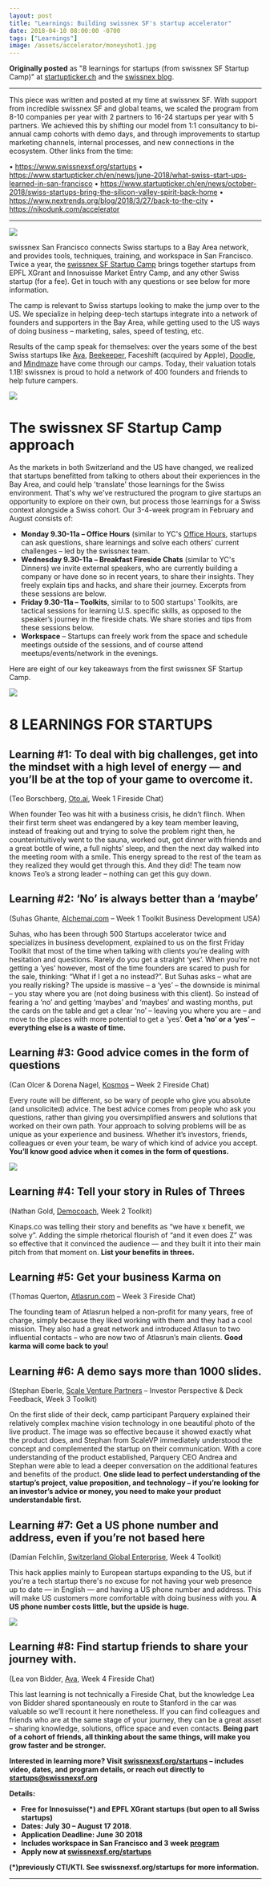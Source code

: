 ```yaml
---
layout: post
title: "Learnings: Building swissnex SF's startup accelerator"
date: 2018-04-10 08:00:00 -0700
tags: ["Learnings"]
image: /assets/accelerator/moneyshot1.jpg
---
```


**Originally posted** as "8 learnings for startups (from swissnex SF Startup Camp)" at <a href="https://www.startupticker.ch/en/news/june-2018/what-swiss-start-ups-learned-in-san-francisco" target="_blank">startupticker.ch</a> and the <a href="https://nextrends.swissnexsanfrancisco.org/8-learnings-from-swiss-start-ups-in-silicon-valley/" target="_blank">swissnex blog</a>.

---

This piece was written and posted at my time at swissnex SF. With support from incredible swissnex SF and global teams, we scaled the program from 8-10 companies per year with 2 partners to 16-24 startups per year with 5 partners. We achieved this by shifting our model from 1:1 consultancy to bi-annual camp cohorts with demo days, and through improvements to startup marketing channels, internal processes, and new connections in the ecosystem. Other links from the time:

• https://www.swissnexsf.org/startups
• https://www.startupticker.ch/en/news/june-2018/what-swiss-start-ups-learned-in-san-francisco
• https://www.startupticker.ch/en/news/october-2018/swiss-startups-bring-the-silicon-valley-spirit-back-home
• https://www.nextrends.org/blog/2018/3/27/back-to-the-city
• https://nikodunk.com/accelerator

---

![](/assets/accelerator/moneyshot1.jpg)

swissnex San Francisco connects Swiss startups to a Bay Area network, and provides tools, techniques, training, and workspace in San Francisco. Twice a year, the <a href="http://swissnexsf.org/startups" target="_blank">swissnex SF Startup Camp</a> brings together startups from EPFL XGrant and Innosuisse Market Entry Camp, and any other Swiss startup (for a fee). Get in touch with any questions or see below for more information.

The camp is relevant to Swiss startups looking to make the jump over to the US. We specialize in helping deep-tech startups integrate into a network of founders and supporters in the Bay Area, while getting used to the US ways of doing business – marketing, sales, speed of testing, etc.

Results of the camp speak for themselves: over the years some of the best Swiss startups like <a href="http://avawomen.com" target="_blank">Ava</a>, <a href="http://beekeeper.com" target="_blank">Beekeeper</a>, Faceshift (acquired by Apple), <a href="http://doodle.com" target="_blank">Doodle</a>, and <a href="http://mindmaze.com" target="_blank">Mindmaze</a> have come through our camps. Today, their valuation totals 1.1B! swissnex is proud to hold a network of 400 founders and friends to help future campers.

![](/assets/accelerator/workspace.png)

# The swissnex SF Startup Camp approach

As the markets in both Switzerland and the US have changed, we realized that startups benefitted from talking to others about their experiences in the Bay Area, and could help 'translate' those learnings for the Swiss environment. That's why we've restructured the program to give startups an opportunity to explore on their own, but process those learnings for a Swiss context alongside a Swiss cohort. Our 3-4-week program in February and August consists of:

- <b>Monday 9.30-11a – Office Hours</b> (similar to YC's [Office Hours](https://www.youtube.com/watch?v=syoqjYLDs48), startups can ask questions, share learnings and solve each others' current challenges – led by the swissnex team.
- <b>Wednesday 9.30-11a – Breakfast Fireside Chats</b> (similar to YC's Dinners) we invite external speakers, who are currently building a company or have done so in recent years, to share their insights. They freely explain tips and hacks, and share their journey. Excerpts from these sessions are below.
- <b>Friday 9.30-11a – Toolkits</b>, similar to to 500 startups' Toolkits, are tactical sessions for learning U.S. specific skills, as opposed to the speaker’s journey in the fireside chats. We share stories and tips from these sessions below.
- <b>Workspace</b> – Startups can freely work from the space and schedule meetings outside of the sessions, and of course attend meetups/events/network in the evenings.

Here are eight of our key takeaways from the first swissnex SF Startup Camp.

![](/assets/accelerator/fireside2.JPG)

# 8 LEARNINGS FOR STARTUPS

## Learning #1: To deal with big challenges, get into the mindset with a high level of energy — and you’ll be at the top of your game to overcome it.

(Teo Borschberg, <a href="http://oto.ai" target="_blank">Oto.ai</a>, Week 1 Fireside Chat)

When founder Teo was hit with a business crisis, he didn’t flinch. When their first term sheet was endangered by a key team member leaving, instead of freaking out and trying to solve the problem right then, he counterintuitively went to the sauna, worked out, got dinner with friends and a great bottle of wine, a full nights’ sleep, and then the next day walked into the meeting room with a smile. This energy spread to the rest of the team as they realized they would get through this. And they did! The team now knows Teo’s a strong leader – nothing can get this guy down.

## Learning #2: ‘No’ is always better than a ‘maybe’

(Suhas Ghante, <a href="http://alchemai.com" target="_blank">Alchemai.com</a> – Week 1 Toolkit Business Development USA)

Suhas, who has been through 500 Startups accelerator twice and specializes in business development, explained to us on the first Friday Toolkit that most of the time when talking with clients you’re dealing with hesitation and questions. Rarely do you get a straight ‘yes’. When you’re not getting a ‘yes’ however, most of the time founders are scared to push for the sale, thinking: “What if I get a no instead?”. But Suhas asks – what are you really risking? The upside is massive – a ‘yes’ – the downside is minimal – you stay where you are (not doing business with this client). So instead of fearing a ‘no’ and getting ‘maybes’ and ‘maybes’ and wasting months, put the cards on the table and get a clear ‘no’ – leaving you where you are – and move to the places with more potential to get a ‘yes’. <b>Get a ‘no’ or a ‘yes’ – everything else is a waste of time.</b>

## Learning #3: Good advice comes in the form of questions

(Can Olcer & Dorena Nagel, <a href="http://kosmosapp.io" target="_blank">Kosmos</a> – Week 2 Fireside Chat)

Every route will be different, so be wary of people who give you absolute (and unsolicited) advice. The best advice comes from people who ask you questions, rather than giving you oversimplified answers and solutions that worked on their own path. Your approach to solving problems will be as unique as your experience and business. Whether it’s investors, friends, colleagues or even your team, be wary of which kind of advice you accept. <b>You’ll know good advice when it comes in the form of questions.</b>

![](/assets/accelerator/fireside.JPG)

## Learning #4: Tell your story in Rules of Threes

(Nathan Gold, <a href="http://democoach.com" target="_blank">Democoach</a>, Week 2 Toolkit)

Kinaps.co was telling their story and benefits as “we have x benefit, we solve y”. Adding the simple rhetorical flourish of “and it even does Z” was so effective that it convinced the audience — and they built it into their main pitch from that moment on. <b>List your benefits in threes.</b>

## Learning #5: Get your business Karma on

(Thomas Querton, <a href="http://atlasrun.com" target="_blank">Atlasrun.com</a> – Week 3 Fireside Chat)

The founding team of Atlasrun helped a non-profit for many years, free of charge, simply because they liked working with them and they had a cool mission. They also had a great network and introduced Atlasun to two influential contacts – who are now two of Atlasrun’s main clients. <b>Good karma will come back to you!</b>

## Learning #6: A demo says more than 1000 slides.

(Stephan Eberle, <a href="http://scalevp.com" target="_blank">Scale Venture Partners</a> – Investor Perspective & Deck Feedback, Week 3 Toolkit)

On the first slide of their deck, camp participant Parquery explained their relatively complex machine vision technology in one beautiful photo of the live product. The image was so effective because it showed exactly what the product does, and Stephan from ScaleVP immediately understood the concept and complemented the startup on their communication. With a core understanding of the product established, Parquery CEO Andrea and Stephan were able to lead a deeper conversation on the additional features and benefits of the product. <b>One slide lead to perfect understanding of the startup’s project, value proposition, and technology – if you’re looking for an investor’s advice or money, you need to make your product understandable first.</b>

## Learning #7: Get a US phone number and address, even if you’re not based here

(Damian Felchlin, <a href="http://s-ge.com" target="_blank">Switzerland Global Enterprise</a>, Week 4 Toolkit)

This hack applies mainly to European startups expanding to the US, but if you're a tech startup there's no excuse for not having your web presence up to date — in English — and having a US phone number and address. This will make US customers more comfortable with doing business with you. <b>A US phone number costs little, but the upside is huge.</b>

![](/assets/accelerator/workspace_2.jpg)

## Learning #8: Find startup friends to share your journey with.

(Lea von Bidder, <a href="http://avawomen.com" target="_blank">Ava</a>, Week 4 Fireside Chat)

This last learning is not technically a Fireside Chat, but the knowledge Lea von Bidder shared spontaneously en route to Stanford in the car was valuable so we’ll recount it here nonetheless. If you can find colleagues and friends who are at the same stage of your journey, they can be a great asset – sharing knowledge, solutions, office space and even contacts. <b>Being part of a cohort of friends, all thinking about the same things, will make you grow faster and be stronger. </b>

<b>Interested in learning more? Visit <a href="http://swissnexsf.org/startups" target="_blank">swissnexsf.org/startups</a> – includes video, dates, and program details, or reach out directly to <a href="mailto:startups@swissnexsf.org" target="_blank">startups@swissnexsf.org</a>

<b>Details:</b>

- Free for Innosuisse(\*) and EPFL XGrant startups (but open to all Swiss startups)
- Dates: July 30 – August 17 2018.
- Application Deadline: June 30 2018
- Includes workspace in San Francisco and 3 week <a href="https://www.swissnexsanfrancisco.org/startups/#program" target="_blank">program</a>
- Apply now at <a href="http://swissnexsf.org/startups" target="_blank">swissnexsf.org/startups</a>

(\*)previously CTI/KTI. See swissnexsf.org/startups for more information.

---
